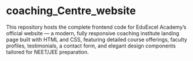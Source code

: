 # coaching_Centre_website
This repository hosts the complete frontend code for EduExcel Academy’s official website — a modern, fully responsive coaching institute landing page built with HTML and CSS, featuring detailed course offerings, faculty profiles, testimonials, a contact form, and elegant design components tailored for NEET/JEE preparation.
